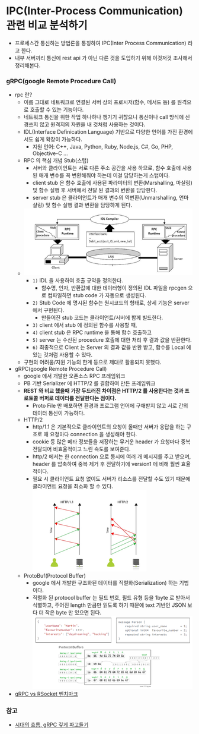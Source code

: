 # IPC(Inter-Process Communication) 관련 비교 분석하기 

- 프로세스간 통신하는 방법론을 통칭하여 IPC(Inter Process Communication) 라고 한다.
- 내부 서버끼리 통신에 rest api 가 아닌 다른 것을 도입하기 위해 이것저것 조사해서 정리해본다.

### gRPC(google Remote Procedure Call)

- rpc 란?
  - 이름 그대로 네트워크로 연결된 서버 상의 프로시저(함수, 메서드 등) 를 원격으로 호출할 수 있는 기능이다.
  - 네트워크 통신을 위한 작업 하나하나 챙기기 귀찮으니 통신이나 call 방식에 신경쓰지 않고 원격지의 자원을 내 것처럼 사용하는 것이다.
  - IDL(Interface Definication Language) 기반으로 다양한 언어를 가진 환경에서도 쉽게 확장이 가능하다.
    - 지원 언어: C++, Java, Python, Ruby, Node.js, C#, Go, PHP, Objective-C …
  - RPC 의 핵심 개념 Stub(스텁)
    - 서버와 클라이언트는 서로 다른 주소 공간을 사용 하므로, 함수 호출에 사용된 매개 변수를 꼭 변환해줘야 하는데 이걸 담당하는게 스텁이다.
    - client stub 은 함수 호출에 사용된 파라미터의 변환(Marshalling, 마샬링) 및 함수 실행 후 서버에서 전달 된 결과의 변환을 담당한다.
    - server stub 은 클라이언트가 매개 변수의 역변환(Unmarshalling, 언마샬링) 및 함수 실행 결과 변환을 담당하게 된다.
  - ![rpc](rpc.png)
    - `1)` IDL 을 사용하여 호출 규약을 정의한다.
      - 함수명, 인자, 반환값에 대한 데이터형이 정의된 IDL 파일을 rpcgen 으로 컴파일하면 stub code 가 자동으로 생성된다.
    - `2)` Stub Code 에 명시된 함수는 원시코드의 형태로, 상세 기능은 server 에서 구현된다.
      - 만들어진 stub 코드는 클라이언트/서버에 함께 빌드한다.
    - `3)` client 에서 stub 에 정의된 함수를 사용할 때,
    - `4)` client stub 은 RPC runtime 을 통해 함수 호출하고
    - `5)` server 는 수신된 procedure 호출에 대한 처리 후 결과 값을 반환한다.
    - `6)` 최종적으로 Client 는 Server 의 결과 값을 반환 받고, 함수를 Local 에 있는 것처럼 사용할 수 있다.
  - 구현의 어려움/지원 기능의 한계 등으로 제대로 활용되지 못했다.
- gRPC(google Remote Procedure Call)
  - google 에서 개발한 오픈소스 RPC 프레임워크
  - PB 기반 Serializer 에 HTTP/2 를 결합하여 만든 프레임워크
  - **REST 와 비교 했을때 가장 두드러진 차이점은 HTTP/2 를 사용한다는 것과 프로토콜 버퍼로 데이터를 전달한다는 점이다.**
    - Proto File 만 배포하면 환경과 프로그램 언어에 구애받지 않고 서로 간의 데이터 통신이 가능하다.
  - HTTP/2
    - http/1.1 은 기본적으로 클라이언트의 요청이 올때만 서버가 응답을 하는 구조로 매 요청마다 connection 을 생성해야 한다. 
    - cookie 등 많은 메타 정보들을 저장하는 무거운 header 가 요청마다 중복 전달되어 비효율적이고 느린 속도를 보여준다.
    - http/2 에서는 한 connection 으로 동시에 여러 개 메시지를 주고 받으며, header 를 압축하여 중복 제거 후 전달하기에 version1 에 비해 훨씬 효율적이다.
    - 필요 시 클라이언트 요청 없이도 서버가 리소스를 전달할 수도 있기 때문에 클라이언트 요청을 최소화 할 수 있다.
      ![http2](http2.png)
  - ProtoBuf(Protocol Buffer)
    - google 에서 개발한 구조화된 데이터를 직렬화(Serialization) 하는 기법이다.
    - 직렬화 된 protocol buffer 는 필드 번호, 필드 유형 등을 1byte 로 받아서 식별하고, 주어진 length 만큼만 읽도록 하기 때문에 text 기반인 JSON 보다 더 작은 byte 만 있으면 된다. 
      ![protoBuf](protoBuf.png)
- [gRPC vs RSocket 벤치마크](https://dzone.com/articles/rsocket-vs-grpc-benchmark)

### 참고

- [시대의 흐름, gRPC 깊게 파고들기](https://medium.com/naver-cloud-platform/nbp-%EA%B8%B0%EC%88%A0-%EA%B2%BD%ED%97%98-%EC%8B%9C%EB%8C%80%EC%9D%98-%ED%9D%90%EB%A6%84-grpc-%EA%B9%8A%EA%B2%8C-%ED%8C%8C%EA%B3%A0%EB%93%A4%EA%B8%B0-1-39e97cb3460)


